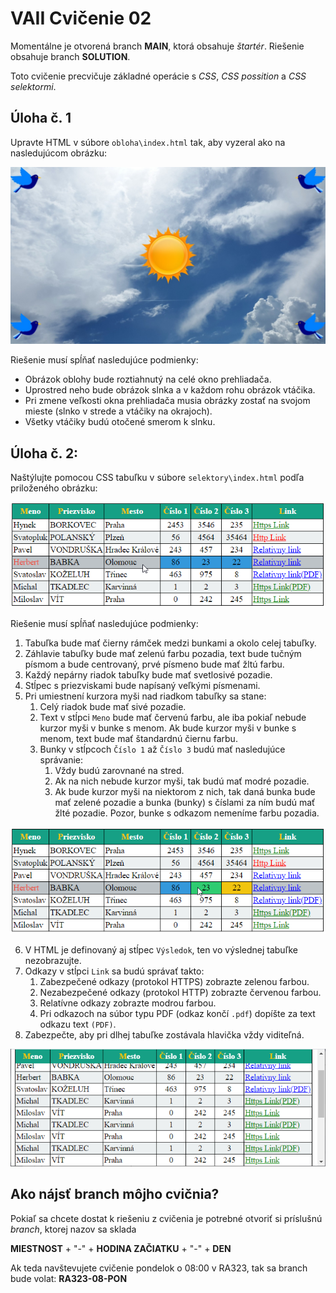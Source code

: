 # VAII Cvičenie 02

Momentálne je otvorená branch __MAIN__, ktorá obsahuje _štartér_. Riešenie obsahuje branch  __SOLUTION__.

Toto cvičenie precvičuje základné operácie s _CSS_, _CSS possition_ a _CSS selektormi_.

## Úloha č. 1

Upravte HTML v súbore `obloha\index.html` tak, aby vyzeral ako na nasledujúcom obrázku:

![Vzhľad výsledného riešenia](md_images/img.png)

Riešenie musí spĺňať nasledujúce podmienky:

- Obrázok oblohy bude roztiahnutý na celé okno prehliadača.
- Uprostred neho bude obrázok slnka a v každom rohu obrázok vtáčika.
- Pri zmene veľkosti okna prehliadača musia obrázky zostať na svojom mieste (slnko v strede a vtáčiky na okrajoch).
- Všetky vtáčiky budú otočené smerom k slnku.

## Úloha č. 2:


Naštýlujte pomocou CSS tabuľku v súbore `selektory\index.html` podľa priloženého obrázku:

![Zadanie príkladu](md_images/zadanie1.png)

Riešenie musí spĺňať nasledujúce podmienky:

1. Tabuľka bude mať čierny rámček medzi bunkami a okolo celej tabuľky.
2. Záhlavie tabuľky bude mať zelenú farbu pozadia, text bude tučným písmom a bude centrovaný, prvé písmeno bude mať žltú farbu.
3. Každý nepárny riadok tabuľky bude mať svetlosivé pozadie.
4. Stĺpec s priezviskami bude napísaný veľkými písmenami.
5. Pri umiestnení kurzora myši nad riadkom tabuľky sa stane:
    1. Celý riadok bude mať sivé pozadie.
    2. Text v stĺpci `Meno` bude mať červenú farbu, ale iba pokiaľ nebude kurzor myši v bunke s menom. Ak bude kurzor myši v bunke s menom, text bude mať štandardnú čiernu farbu.
    3. Bunky v stĺpcoch `Číslo 1` až `Číslo 3` budú mať nasledujúce správanie:
        1. Vždy budú zarovnané na stred.
        2. Ak na nich nebude kurzor myši, tak budú mať modré pozadie.
        3. Ak bude kurzor myši na niektorom z nich, tak daná bunka bude mať zelené pozadie a bunka (bunky) s číslami za ním budú mať žlté pozadie. Pozor, bunke s odkazom nemeníme farbu pozadia.

![Zobrazenie stĺpcov s číslami](md_images/zadanie2.png)

6. V HTML je definovaný aj stĺpec `Výsledok`, ten vo výslednej tabuľke nezobrazujte.
7. Odkazy v stĺpci `Link` sa budú správať takto:
    1. Zabezpečené odkazy (protokol HTTPS) zobrazte zelenou farbou.
    2. Nezabezpečené odkazy (protokol HTTP) zobrazte červenou farbou.
    3. Relatívne odkazy zobrazte modrou farbou.
    4. Pri odkazoch na súbor typu PDF (odkaz končí `.pdf`) dopíšte za text odkazu text `(PDF)`.
8. Zabezpečte, aby pri dlhej tabuľke zostávala hlavička vždy viditeľná.

![Hlavička tabuľky pri pohnutí posuvníkom](md_images/zadanie-hlavicka.png)

## Ako nájsť branch môjho cvičnia?
Pokiaľ sa chcete dostat k riešeniu z cvičenia je potrebné otvoriť si príslušnú _branch_, ktorej nazov sa sklada

__MIESTNOST__ + "-" + __HODINA ZAČIATKU__ + "-" + __DEN__

Ak teda navštevujete cvičenie pondelok o 08:00 v RA323, tak sa branch bude volat: __RA323-08-PON__